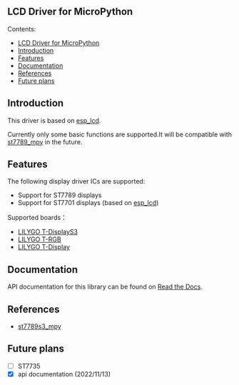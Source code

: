 LCD Driver for MicroPython
------------------------------

Contents:

- [LCD Driver for MicroPython](#lcd-driver-for-micropython)
- [Introduction](#introduction)
- [Features](#features)
- [Documentation](#documentation)
- [References](#references)
- [Future plans](#future-plans)

## Introduction

This driver is based on [esp_lcd](https://docs.espressif.com/projects/esp-idf/en/latest/esp32/api-reference/peripherals/lcd.html).

Currently only some basic functions are supported.It will be compatible with [st7789_mpy](https://github.com/russhughes/st7789_mpy) in the future.

## Features

The following display driver ICs are supported:

- Support for ST7789 displays
- Support for ST7701 displays (based on [esp_lcd](https://docs.espressif.com/projects/esp-idf/en/latest/esp32/api-reference/peripherals/lcd.html))

Supported boards：

- [LILYGO T-DisplayS3](https://github.com/Xinyuan-LilyGO/T-Display-S3)
- [LILYGO T-RGB](https://github.com/Xinyuan-LilyGO/T-RGB)
- [LILYGO T-Display](https://github.com/Xinyuan-LilyGO/TTGO-T-Display)

## Documentation

API documentation for this library can be found on [Read the Docs](https://lcd-binding-micropython.readthedocs.io/en/latest/).

## References

- [st7789s3_mpy](https://github.com/russhughes/st7789s3_mpy)

## Future plans

- [ ] ST7735
- [x] api documentation (2022/11/13)

